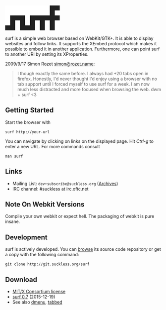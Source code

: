 ![surf](surf.svg)

surf is a simple web browser based on WebKit/GTK+. It is able
to display websites and follow links. It supports the XEmbed protocol
which makes it possible to embed it in another application. Furthermore,
one can point surf to another URI by setting its XProperties.


2009/9/17 Simon Rozet <simon@rozet.name>:
> I though exactly the same before. I always had +20 tabs open in firefox.
> Honestly, I'd never thought I'd enjoy using a browser with no tab support
> until I forced myself to use surf for a week. I am now much less distracted
> and more focused when browsing the web. dwm + surf <3

Getting Started
---------------
Start the browser with

	surf http://your-url

You can navigate by clicking on links on the displayed page. Hit *Ctrl-g* to enter a new URL. For more commands consult

	man surf

Links
-----
* Mailing List: `dev+subscribe@suckless.org` ([Archives](http://lists.suckless.org/dev))
* IRC channel: #suckless at irc.oftc.net

Note On Webkit Versions
-----------------------
Compile your own webkit or expect hell. The packaging of webkit is pure
insane.

Development
-----------
surf is actively developed. You can [browse](http://git.suckless.org/surf) its
source code repository or get a copy with the following command:

	git clone http://git.suckless.org/surf

Download
--------
* [MIT/X Consortium license](http://git.suckless.org/surf/plain/LICENSE)
* [surf 0.7](http://dl.suckless.org/surf/surf-0.7.tar.gz) (2015-12-19)
* See also [dmenu](http://tools.suckless.org/dmenu),
  [tabbed](http://tools.suckless.org/tabbed)
